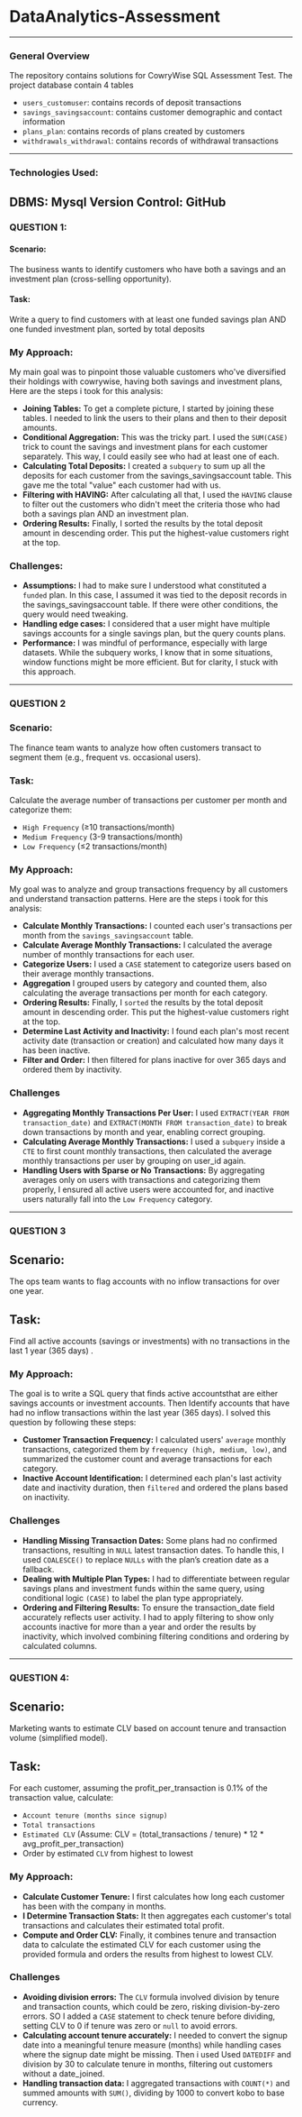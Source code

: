 # DataAnalytics-Assessment

---

### General Overview
The repository contains solutions for CowryWise SQL Assessment Test. The project database contain 4 tables
- `users_customuser`: contains records of deposit transactions
-  `savings_savingsaccount`: contains customer demographic and contact information
- `plans_plan`: contains records of plans created by customers
- `withdrawals_withdrawal`: contains  records of withdrawal transactions

---

### Technologies Used:
**DBMS:** Mysql
**Version Control:** GitHub
---

### QUESTION 1:
#### Scenario: 
The business wants to identify customers who have both a savings and an investment plan (cross-selling opportunity).
#### Task: 
Write a query to find customers with at least one funded savings plan AND one funded investment plan, sorted by total deposits

### My Approach: 
My main goal was to pinpoint those valuable customers who've diversified their holdings with cowrywise, having both savings and investment plans, Here are the steps i took for this analysis:
- **Joining Tables:** To get a complete picture, I started by joining these tables. I needed to link the users to their plans and then to their deposit amounts.
- **Conditional Aggregation:** This was the tricky part. I used the `SUM(CASE)` trick to count the savings and investment plans for each customer separately. This way, I could easily see who had at least one of each.
- **Calculating Total Deposits:** I created a `subquery` to sum up all the deposits for each customer from the savings_savingsaccount table. This gave me the total "value" each customer had with us.
- **Filtering with HAVING:** After calculating all that, I used the `HAVING` clause to filter out the customers who didn't meet the criteria those who had both a savings plan AND an investment plan.
- **Ordering Results:** Finally, I sorted the results by the total deposit amount in descending order. This put the highest-value customers right at the top.

### Challenges:
- **Assumptions:** I had to make sure I understood what constituted a `funded` plan. In this case, I assumed it was tied to the deposit records in the savings_savingsaccount table. If there were other conditions, the query would need tweaking.
- **Handling edge cases:** I considered that a user might have multiple savings accounts for a single savings plan, but the query counts plans.
- **Performance:** I was mindful of performance, especially with large datasets. While the subquery works, I know that in some situations, window functions might be more efficient. But for clarity, I stuck with this approach.

--- 

### QUESTION 2
### Scenario: 
The finance team wants to analyze how often customers transact to segment them (e.g., frequent vs. occasional users).
### Task:  
Calculate the average number of transactions per customer per month and categorize them:
- `High Frequency` (≥10 transactions/month)
- `Medium Frequency` (3-9 transactions/month)
- `Low Frequency` (≤2 transactions/month)

### My Approach:
My goal was to analyze and group transactions frequency by all customers and understand transaction patterns. Here are the steps i took for this analysis:

- **Calculate Monthly Transactions:**  I counted each user's transactions per month from the `savings_savingsaccount` table.
- **Calculate Average Monthly Transactions:** I calculated the average number of monthly transactions for each user. 
- **Categorize Users:** I used a `CASE` statement to categorize users based on their average monthly transactions.
- **Aggregation** I grouped users by category and counted them, also calculating the average transactions per month for each category.
- **Ordering Results:** Finally, I `sorted` the results by the total deposit amount in descending order. This put the highest-value customers right at the top.
- **Determine Last Activity and Inactivity:** I found each plan's most recent activity date (transaction or creation) and calculated how many days it has been inactive.
- **Filter and Order:** I then filtered for plans inactive for over 365 days and ordered them by inactivity.

### Challenges
- **Aggregating Monthly Transactions Per User:** I used `EXTRACT(YEAR FROM transaction_date)` and `EXTRACT(MONTH FROM transaction_date)` to break down transactions by month and year, enabling correct grouping.
- **Calculating Average Monthly Transactions:** I used a `subquery` inside a `CTE` to first count monthly transactions, then calculated the average monthly transactions per user by grouping on user_id again.
- **Handling Users with Sparse or No Transactions:** By aggregating averages only on users with transactions and categorizing them properly, I ensured all active users were accounted for, and inactive users naturally fall into the `Low Frequency` category.

---

### QUESTION 3
## Scenario: 
The ops team wants to flag accounts with no inflow transactions for over one year.
## Task: 
Find all active accounts (savings or investments) with no transactions in the last 1 year (365 days) .

### My Approach:
The goal is to write a SQL query that finds active accountsthat are either savings accounts or investment accounts. Then Identify accounts that have had no inflow transactions within the last year (365 days). I solved this question by following these steps:

- **Customer Transaction Frequency:**  I calculated users' `average` monthly transactions, categorized them by `frequency (high, medium, low)`, and summarized the customer count and average transactions for each category.
- **Inactive Account Identification:**  I determined each plan's last activity date and inactivity duration, then `filtered` and ordered the plans based on inactivity. 

### Challenges
- **Handling Missing Transaction Dates:** Some plans had no confirmed transactions, resulting in `NULL` latest transaction dates. To handle this, I used `COALESCE()` to replace `NULLs` with the plan’s creation date as a fallback.
- **Dealing with Multiple Plan Types:** I had to differentiate between regular savings plans and investment funds within the same query, using conditional logic `(CASE)` to label the plan type appropriately.
- **Ordering and Filtering Results:** To ensure the transaction_date field accurately reflects user activity. I had to apply filtering to show only accounts inactive for more than a year and order the results by inactivity, which involved combining filtering conditions and ordering by calculated columns.

--- 

### QUESTION 4:
## Scenario:  
Marketing wants to estimate CLV based on account tenure and transaction volume (simplified model).
## Task: 
For each customer, assuming the profit_per_transaction is 0.1% of the transaction value, calculate:
- `Account tenure (months since signup)`
- `Total transactions`
- `Estimated CLV` (Assume: CLV = (total_transactions / tenure) * 12 * avg_profit_per_transaction)
- Order by estimated `CLV` from highest to lowest


### My Approach:
- **Calculate Customer Tenure:**  I first calculates how long each customer has been with the company in months.
- **I Determine Transaction Stats:**  It then aggregates each customer's total transactions and calculates their estimated total profit.
- **Compute and Order CLV:** Finally, it combines tenure and transaction data to calculate the estimated CLV for each customer using the provided formula and orders the results from highest to lowest CLV.

### Challenges

- **Avoiding division errors:** The `CLV` formula involved division by tenure and transaction counts, which could be zero, risking division-by-zero errors. SO I added a `CASE` statement to check tenure before dividing, setting CLV to 0 if tenure was zero or `null` to avoid errors.
- **Calculating account tenure accurately:** I needed to convert the signup date into a meaningful tenure measure (months) while handling cases where the signup date might be missing. Then i used Used `DATEDIFF` and division by 30 to calculate tenure in months, filtering out customers without a date_joined.
- **Handling transaction data:** I aggregated transactions with `COUNT(*)` and summed amounts with `SUM()`, dividing by 1000 to convert kobo to base currency.
